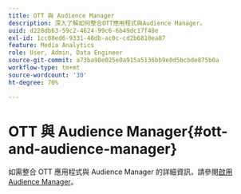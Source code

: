 ```yaml
---
title: OTT 與 Audience Manager
description: 深入了解如何整合OTT應用程式與Audience Manager。
uuid: d228db63-59c2-4624-99c6-6b49dc17f48e
exl-id: 1cc08ed6-9331-48db-ac0c-cd2b6810ea87
feature: Media Analytics
role: User, Admin, Data Engineer
source-git-commit: a73ba98e025e0a915a5136bb9e0d5bcbde875b0a
workflow-type: tm+mt
source-wordcount: '30'
ht-degree: 70%

---
```


# OTT 與 Audience Manager{#ott-and-audience-manager}

如需整合 OTT 應用程式與 Audience Manager 的詳細資訊，請參閱[啟用 Audience Manager](/help/legacy/intro-to-ava/am-enablement.md)。
